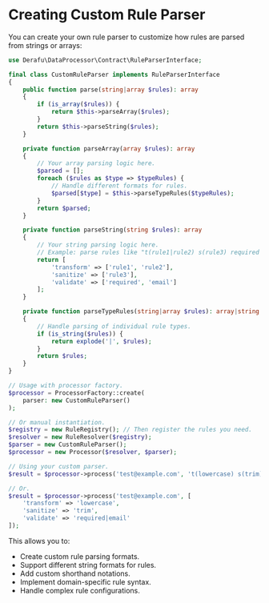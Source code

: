 # Creating Custom Rule Parser

You can create your own rule parser to customize how rules are parsed from strings or arrays:

```php
use Derafu\DataProcessor\Contract\RuleParserInterface;

final class CustomRuleParser implements RuleParserInterface
{
    public function parse(string|array $rules): array
    {
        if (is_array($rules)) {
            return $this->parseArray($rules);
        }
        return $this->parseString($rules);
    }

    private function parseArray(array $rules): array
    {
        // Your array parsing logic here.
        $parsed = [];
        foreach ($rules as $type => $typeRules) {
            // Handle different formats for rules.
            $parsed[$type] = $this->parseTypeRules($typeRules);
        }
        return $parsed;
    }

    private function parseString(string $rules): array
    {
        // Your string parsing logic here.
        // Example: parse rules like "t(rule1|rule2) s(rule3) required|email"
        return [
            'transform' => ['rule1', 'rule2'],
            'sanitize' => ['rule3'],
            'validate' => ['required', 'email']
        ];
    }

    private function parseTypeRules(string|array $rules): array|string
    {
        // Handle parsing of individual rule types.
        if (is_string($rules)) {
            return explode('|', $rules);
        }
        return $rules;
    }
}

// Usage with processor factory.
$processor = ProcessorFactory::create(
    parser: new CustomRuleParser()
);

// Or manual instantiation.
$registry = new RuleRegistry(); // Then register the rules you need.
$resolver = new RuleResolver($registry);
$parser = new CustomRuleParser();
$processor = new Processor($resolver, $parser);

// Using your custom parser.
$result = $processor->process('test@example.com', 't(lowercase) s(trim) required|email');

// Or.
$result = $processor->process('test@example.com', [
    'transform' => 'lowercase',
    'sanitize' => 'trim',
    'validate' => 'required|email'
]);
```

This allows you to:

- Create custom rule parsing formats.
- Support different string formats for rules.
- Add custom shorthand notations.
- Implement domain-specific rule syntax.
- Handle complex rule configurations.
